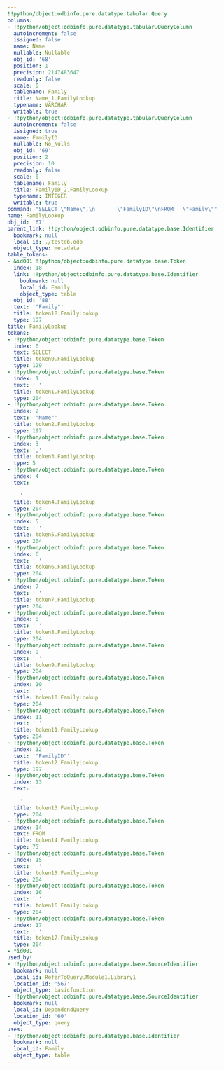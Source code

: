 ```yaml
---
!!python/object:odbinfo.pure.datatype.tabular.Query
columns:
- !!python/object:odbinfo.pure.datatype.tabular.QueryColumn
  autoincrement: false
  issigned: false
  name: Name
  nullable: Nullable
  obj_id: '68'
  position: 1
  precision: 2147483647
  readonly: false
  scale: 0
  tablename: Family
  title: Name_1.FamilyLookup
  typename: VARCHAR
  writable: true
- !!python/object:odbinfo.pure.datatype.tabular.QueryColumn
  autoincrement: false
  issigned: true
  name: FamilyID
  nullable: No_Nulls
  obj_id: '69'
  position: 2
  precision: 10
  readonly: false
  scale: 0
  tablename: Family
  title: FamilyID_2.FamilyLookup
  typename: INTEGER
  writable: true
command: "SELECT \"Name\",\n       \"FamilyID\"\nFROM   \"Family\""
name: FamilyLookup
obj_id: '67'
parent_link: !!python/object:odbinfo.pure.datatype.base.Identifier
  bookmark: null
  local_id: ./testdb.odb
  object_type: metadata
table_tokens:
- &id001 !!python/object:odbinfo.pure.datatype.base.Token
  index: 18
  link: !!python/object:odbinfo.pure.datatype.base.Identifier
    bookmark: null
    local_id: Family
    object_type: table
  obj_id: '88'
  text: '"Family"'
  title: token18.FamilyLookup
  type: 197
title: FamilyLookup
tokens:
- !!python/object:odbinfo.pure.datatype.base.Token
  index: 0
  text: SELECT
  title: token0.FamilyLookup
  type: 129
- !!python/object:odbinfo.pure.datatype.base.Token
  index: 1
  text: ' '
  title: token1.FamilyLookup
  type: 204
- !!python/object:odbinfo.pure.datatype.base.Token
  index: 2
  text: '"Name"'
  title: token2.FamilyLookup
  type: 197
- !!python/object:odbinfo.pure.datatype.base.Token
  index: 3
  text: ','
  title: token3.FamilyLookup
  type: 5
- !!python/object:odbinfo.pure.datatype.base.Token
  index: 4
  text: '

    '
  title: token4.FamilyLookup
  type: 204
- !!python/object:odbinfo.pure.datatype.base.Token
  index: 5
  text: ' '
  title: token5.FamilyLookup
  type: 204
- !!python/object:odbinfo.pure.datatype.base.Token
  index: 6
  text: ' '
  title: token6.FamilyLookup
  type: 204
- !!python/object:odbinfo.pure.datatype.base.Token
  index: 7
  text: ' '
  title: token7.FamilyLookup
  type: 204
- !!python/object:odbinfo.pure.datatype.base.Token
  index: 8
  text: ' '
  title: token8.FamilyLookup
  type: 204
- !!python/object:odbinfo.pure.datatype.base.Token
  index: 9
  text: ' '
  title: token9.FamilyLookup
  type: 204
- !!python/object:odbinfo.pure.datatype.base.Token
  index: 10
  text: ' '
  title: token10.FamilyLookup
  type: 204
- !!python/object:odbinfo.pure.datatype.base.Token
  index: 11
  text: ' '
  title: token11.FamilyLookup
  type: 204
- !!python/object:odbinfo.pure.datatype.base.Token
  index: 12
  text: '"FamilyID"'
  title: token12.FamilyLookup
  type: 197
- !!python/object:odbinfo.pure.datatype.base.Token
  index: 13
  text: '

    '
  title: token13.FamilyLookup
  type: 204
- !!python/object:odbinfo.pure.datatype.base.Token
  index: 14
  text: FROM
  title: token14.FamilyLookup
  type: 75
- !!python/object:odbinfo.pure.datatype.base.Token
  index: 15
  text: ' '
  title: token15.FamilyLookup
  type: 204
- !!python/object:odbinfo.pure.datatype.base.Token
  index: 16
  text: ' '
  title: token16.FamilyLookup
  type: 204
- !!python/object:odbinfo.pure.datatype.base.Token
  index: 17
  text: ' '
  title: token17.FamilyLookup
  type: 204
- *id001
used_by:
- !!python/object:odbinfo.pure.datatype.base.SourceIdentifier
  bookmark: null
  local_id: ReferToQuery.Module1.Library1
  location_id: '567'
  object_type: basicfunction
- !!python/object:odbinfo.pure.datatype.base.SourceIdentifier
  bookmark: null
  local_id: DependendQuery
  location_id: '60'
  object_type: query
uses:
- !!python/object:odbinfo.pure.datatype.base.Identifier
  bookmark: null
  local_id: Family
  object_type: table
---
```

